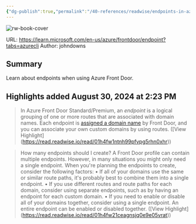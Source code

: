 ```yaml
---
{"dg-publish":true,"permalink":"/40-references/readwise/endpoints-in-azure-front-door/","tags":["rw/articles"]}
---
```


![rw-book-cover](https://learn.microsoft.com/en-us/media/logos/logo-ms-social.png)
  
URL: https://learn.microsoft.com/en-us/azure/frontdoor/endpoint?tabs=azurecli
Author: johndowns

## Summary

Learn about endpoints when using Azure Front Door.

## Highlights added August 30, 2024 at 2:23 PM
>In Azure Front Door Standard/Premium, an *endpoint* is a logical grouping of one or more routes that are associated with domain names. Each endpoint is [assigned a domain name](https://learn.microsoft.com/en-us/azure/frontdoor/endpoint?tabs=azurecli#endpoint-domain-names) by Front Door, and you can associate your own custom domains by using routes. ([View Highlight] (https://read.readwise.io/read/01h4fw1ntnh99pfvpg5rhn0xhr))


>How many endpoints should I create?
>A Front Door profile can contain multiple endpoints. However, in many situations you might only need a single endpoint.
>When you're planning the endpoints to create, consider the following factors:
>• If all of your domains use the same or similar route paths, it's probably best to combine them into a single endpoint.
>• If you use different routes and route paths for each domain, consider using separate endpoints, such as by having an endpoint for each custom domain.
>• If you need to enable or disable all of your domains together, consider using a single endpoint. An entire endpoint can be enabled or disabled together. ([View Highlight] (https://read.readwise.io/read/01h4fw21ceagnsjq0e9e05vrat))


